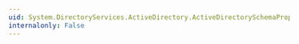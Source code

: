```yaml
---
uid: System.DirectoryServices.ActiveDirectory.ActiveDirectorySchemaProperty.Dispose
internalonly: False
---
```

